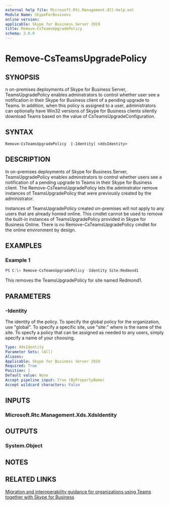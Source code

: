 ```yaml
---
external help file: Microsoft.Rtc.Management.dll-Help.xml
Module Name: SkypeForBusiness
online version:
applicable: Skype for Business Server 2019
title: Remove-CsTeamsUpgradePolicy
schema: 2.0.0
---
```


# Remove-CsTeamsUpgradePolicy

## SYNOPSIS
n on-premises deployments of Skype for Business Server, TeamsUpgradePolicy enables adminstrators to control whether user see a notification in their Skype for Business client of a pending upgrade to Teams. In addition, when this policy is assigned to a user, administrators can optionally have Win32 versions of Skype for Business clients silently download Teams based on the value of CsTeamsUpgradeConfiguration.

## SYNTAX

```
Remove-CsTeamsUpgradePolicy  [-Identity] <XdsIdentity>
```

## DESCRIPTION
In on-premises deployments of Skype for Business Server, TeamsUpgradePolicy enables adminstrators to control whether users see a notification of a pending upgrade to Teams in their Skype for Business client. The Remove-CsTeamsUpgradePolicy lets the adminstrator remove instances of TeamsUpgradePolicy that were previously created by the administrator.

Instances of TeamsUpgradePolicy created  on-premises will not apply to any users that are already homed online. This cmdlet cannot be used to remove the built-in instances of TeamsUpgradePolicy provided in Skype for Business Online. There is no Remove-CsTeamsUpgradePolicy cmdlet for the online environment by design.

## EXAMPLES

### Example 1
```powershell
PS C:\> Remove-CsTeamsUpgradePolicy -Identity Site:Redmond1
```

This removes the TeamsUpgradePolicy for site named Redmond1.

## PARAMETERS




### -Identity
The identity of the policy. To specify the global policy for the organization, use "global". To specify a specific site, use "site:" where is the name of the site. To specfy a policy that can be assigned as needed to any users, simply specify a name of your choosing.

```yaml
Type: XdsIdentity
Parameter Sets: (All)
Aliases:
Applicable: Skype for Business Server 2019
Required: True
Position: 1
Default value: None
Accept pipeline input: True (ByPropertyName)
Accept wildcard characters: False
```


## INPUTS

### Microsoft.Rtc.Management.Xds.XdsIdentity


## OUTPUTS

### System.Object

## NOTES

## RELATED LINKS

[Migration and interoperability guidance for organizations using Teams together with Skype for Business](https://docs.microsoft.com/en-us/MicrosoftTeams/migration-interop-guidance-for-teams-with-skype)
